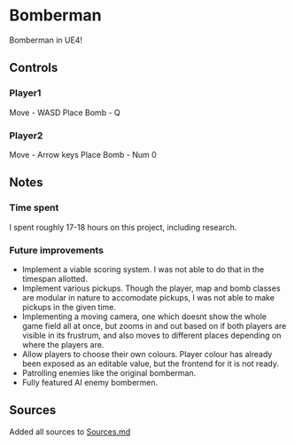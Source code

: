 # Bomberman
Bomberman in UE4!

## Controls
### Player1
Move - WASD
Place Bomb - Q

### Player2
Move - Arrow keys
Place Bomb - Num 0

## Notes
### Time spent
I spent roughly 17-18 hours on this project, including research.

### Future improvements
* Implement a viable scoring system. I was not able to do that in the timespan allotted.
* Implement various pickups. Though the player, map and bomb classes are modular in nature to accomodate pickups, I was not able to make pickups in the given time.
* Implementing a moving camera, one which doesnt show the whole game field all at once, but zooms in and out based on if both players are visible in its frustrum, and also moves to different places depending on where the players are.
* Allow players to choose their own colours. Player colour has already been exposed as an editable value, but the frontend for it is not ready.
* Patrolling enemies like the original bomberman.
* Fully featured AI enemy bombermen.


## Sources
Added all sources to [Sources.md](/Sources.md)
